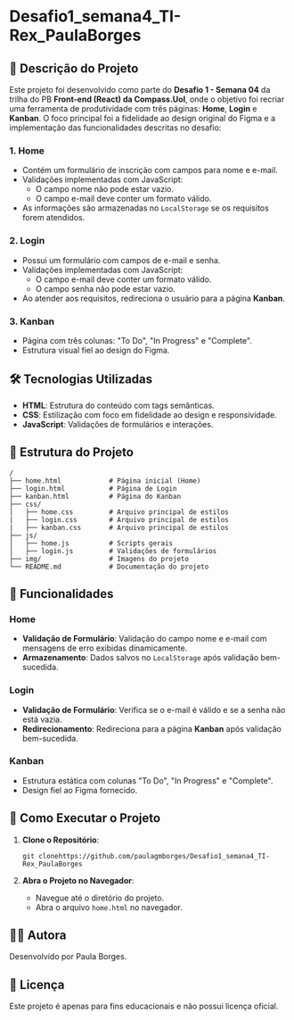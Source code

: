 # Desafio1_semana4_TI-Rex_PaulaBorges

## 🎯 Descrição do Projeto

Este projeto foi desenvolvido como parte do **Desafio 1 - Semana 04** da trilha do PB **Front-end (React) da Compass.Uol**, onde o objetivo foi recriar uma ferramenta de produtividade com três páginas: **Home**, **Login** e **Kanban**. O foco principal foi a fidelidade ao design original do Figma e a implementação das funcionalidades descritas no desafio:

### 1. **Home**
- Contém um formulário de inscrição com campos para nome e e-mail.
- Validações implementadas com JavaScript:
  - O campo nome não pode estar vazio.
  - O campo e-mail deve conter um formato válido.
- As informações são armazenadas no `LocalStorage` se os requisitos forem atendidos.

### 2. **Login**
- Possui um formulário com campos de e-mail e senha.
- Validações implementadas com JavaScript:
  - O campo e-mail deve conter um formato válido.
  - O campo senha não pode estar vazio.
- Ao atender aos requisitos, redireciona o usuário para a página **Kanban**.

### 3. **Kanban**
- Página com três colunas: "To Do", "In Progress" e "Complete".
- Estrutura visual fiel ao design do Figma.

## 🛠️ Tecnologias Utilizadas

- **HTML**: Estrutura do conteúdo com tags semânticas.
- **CSS**: Estilização com foco em fidelidade ao design e responsividade.
- **JavaScript**: Validações de formulários e interações.

## 📂 Estrutura do Projeto

```plaintext
/
├── home.html            # Página inicial (Home)
├── login.html           # Página de Login
├── kanban.html          # Página do Kanban
├── css/
│   ├── home.css         # Arquivo principal de estilos
|   ├── login.css        # Arquivo principal de estilos
|   ├── kanban.css       # Arquivo principal de estilos
├── js/
│   ├── home.js          # Scripts gerais
│   ├── login.js         # Validações de formulários
├── img/                 # Imagens do projeto
└── README.md            # Documentação do projeto
```

## 📝 Funcionalidades

### Home
- **Validação de Formulário**: Validação do campo nome e e-mail com mensagens de erro exibidas dinamicamente.
- **Armazenamento**: Dados salvos no `LocalStorage` após validação bem-sucedida.

### Login
- **Validação de Formulário**: Verifica se o e-mail é válido e se a senha não está vazia.
- **Redirecionamento**: Redireciona para a página **Kanban** após validação bem-sucedida.

### Kanban
- Estrutura estática com colunas "To Do", "In Progress" e "Complete".
- Design fiel ao Figma fornecido.

## 🚀 Como Executar o Projeto

1. **Clone o Repositório**:
   
   ```
   git clonehttps://github.com/paulagmborges/Desafio1_semana4_TI-Rex_PaulaBorges
   ```

2. **Abra o Projeto no Navegador**:
   - Navegue até o diretório do projeto.
   - Abra o arquivo `home.html` no navegador.



## 👩‍💻 Autora

Desenvolvido por Paula Borges.

## 📜 Licença

Este projeto é apenas para fins educacionais e não possui licença oficial.